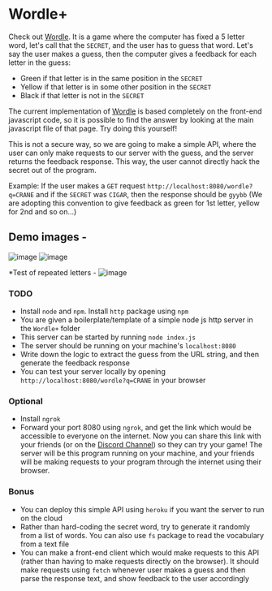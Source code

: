 # Wordle+
Check out [Wordle](https://www.nytimes.com/games/wordle/index.html). It is a game where the computer has fixed a 5 letter word, let's call that the `SECRET`, and the user has to guess that word. Let's say the user makes a guess, then the computer gives a feedback for each letter in the guess: 
* Green if that letter is in the same position in the `SECRET`
* Yellow if that letter is in some other position in the `SECRET`
* Black if that letter is not in the `SECRET`

The current implementation of [Wordle](https://www.nytimes.com/games/wordle/index.html) is based completely on the front-end javascript code, so it is possible to find the answer by looking at the main javascript file of that page. Try doing this yourself!

This is not a secure way, so we are going to make a simple API, where the user can only make requests to our server with the guess, and the server returns the feedback response. This way, the user cannot directly hack the secret out of the program.

Example: If the user makes a `GET` request `http://localhost:8080/wordle?q=CRANE` and if the `SECRET` was `CIGAR`, then the response should be `gyybb` (We are adopting this convention to give feedback as green for 1st letter, yellow for 2nd and so on...)

## Demo images -
![image](https://user-images.githubusercontent.com/91185537/159010408-6678395d-3641-4522-a1be-ee9a237de041.png)
![image](https://user-images.githubusercontent.com/91185537/159010527-c4a9410f-e928-48de-a6b4-223049106020.png)

*Test of repeated letters - 
![image](https://user-images.githubusercontent.com/91185537/159123804-f167ccca-9f39-4aed-9c10-c06847f61856.png)



### TODO
* Install `node` and `npm`. Install `http` package using `npm`
* You are given a boilerplate/template of a simple node js http server in the `Wordle+` folder
* This server can be started by running `node index.js`
* The server should be running on your machine's `localhost:8080`
* Write down the logic to extract the guess from the URL string, and then generate the feedback response
* You can test your server locally by opening `http://localhost:8080/wordle?q=CRANE` in your browser

### Optional
* Install `ngrok`
* Forward your port 8080 using `ngrok`, and get the link which would be accessible to everyone on the internet. Now you can share this link with your friends (or on the [Discord Channel](https://discord.gg/Vz9rGUNtTn)) so they can try your game! The server will be this program running on your machine, and your friends will be making requests to your program through the internet using their browser.

### Bonus
* You can deploy this simple API using `heroku` if you want the server to run on the cloud
* Rather than hard-coding the secret word, try to generate it randomly from a list of words. You can also use `fs` package to read the vocabulary from a text file
* You can make a front-end client which would make requests to this API (rather than having to make requests directly on the browser). It should make requests using `fetch` whenever user makes a guess and then parse the response text, and show feedback to the user accordingly
